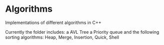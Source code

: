 # Algorithms
Implementations of different algorithms in C++

Currently the folder includes:
a AVL Tree
a Priority queue
and the following sorting algorithms:
Heap, Merge, Insertion, Quick, Shell
